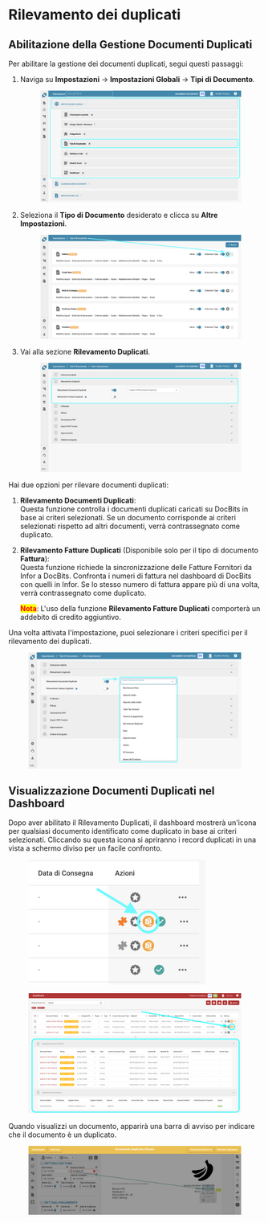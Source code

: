 # Rilevamento dei duplicati

## Abilitazione della Gestione Documenti Duplicati

Per abilitare la gestione dei documenti duplicati, segui questi passaggi:

1.  Naviga su **Impostazioni** → **Impostazioni Globali** → **Tipi di Documento**.

    <figure><img src="../../../../../.gitbook/assets/Calculate_PO_unit_price_1_it.png" alt=""><figcaption></figcaption></figure>
2.  Seleziona il **Tipo di Documento** desiderato e clicca su **Altre Impostazioni**.

    <figure><img src="../../../../../.gitbook/assets/Calculate_PO_unit_price_2_it.png" alt=""><figcaption></figcaption></figure>
3.  Vai alla sezione **Rilevamento Duplicati**.

    <figure><img src="../../../../../.gitbook/assets/DuplicateDocument_3_it.png" alt=""><figcaption></figcaption></figure>

Hai due opzioni per rilevare documenti duplicati:

1. **Rilevamento Documenti Duplicati**:\
   Questa funzione controlla i documenti duplicati caricati su DocBits in base ai criteri selezionati. Se un documento corrisponde ai criteri selezionati rispetto ad altri documenti, verrà contrassegnato come duplicato.
2.  **Rilevamento Fatture Duplicati** (Disponibile solo per il tipo di documento **Fattura**):\
    Questa funzione richiede la sincronizzazione delle Fatture Fornitori da Infor a DocBits. Confronta i numeri di fattura nel dashboard di DocBits con quelli in Infor. Se lo stesso numero di fattura appare più di una volta, verrà contrassegnato come duplicato.

    <mark style="color:red;">**Nota**</mark>: L'uso della funzione **Rilevamento Fatture Duplicati** comporterà un addebito di credito aggiuntivo.

Una volta attivata l'impostazione, puoi selezionare i criteri specifici per il rilevamento dei duplicati.

<figure><img src="../../../../../.gitbook/assets/DuplicateDocument_4_it.png" alt=""><figcaption></figcaption></figure>

## Visualizzazione Documenti Duplicati nel Dashboard

Dopo aver abilitato il Rilevamento Duplicati, il dashboard mostrerà un'icona per qualsiasi documento identificato come duplicato in base ai criteri selezionati. Cliccando su questa icona si apriranno i record duplicati in una vista a schermo diviso per un facile confronto.

<figure><img src="../../../../../.gitbook/assets/DuplicateDomuent_6_it.png" alt="" width="353"><figcaption></figcaption></figure>

<figure><img src="../../../../../.gitbook/assets/DuplicateDocument_7.png" alt=""><figcaption></figcaption></figure>

Quando visualizzi un documento, apparirà una barra di avviso per indicare che il documento è un duplicato.

<figure><img src="../../../../../.gitbook/assets/DuplicateDocument_5_it.png" alt=""><figcaption></figcaption></figure>
